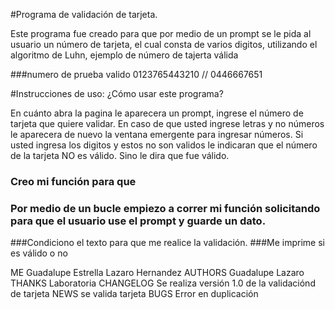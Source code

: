 #Programa de validación de tarjeta.

Este programa fue creado para que por medio de un prompt se le pida al usuario un número de tarjeta, el cual consta de varios digitos, utilizando el algoritmo de Luhn, ejemplo de número de tajerta válida

###numero de prueba valido 0123765443210 // 0446667651

#Instrucciones de uso:
¿Cómo usar este programa?

En cuánto abra la pagina le aparecera un prompt, ingrese el número de tarjeta que quiere validar.
En caso de que usted ingrese letras y no números le aparecera de nuevo la ventana emergente para ingresar números.
Si usted ingresa los digitos y estos no son validos le indicaran que el número de la tarjeta NO es válido.
Sino le dira que fue válido.

### Creo mi función para que 
### Por medio de un bucle empiezo a correr mi función solicitando para que el usuario use el prompt y guarde un dato.
###Condiciono el texto para que me realice la validación.
###Me imprime si es válido o no

ME	Guadalupe Estrella Lazaro Hernandez
AUTHORS	Guadalupe Lazaro
THANKS	Laboratoria
CHANGELOG	Se realiza versión 1.0 de la validaciónd de tarjeta
NEWS	se valida tarjeta
BUGS	Error en duplicación